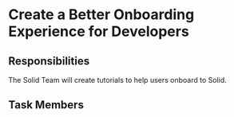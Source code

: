 # Create a Better Onboarding Experience for Developers

## Responsibilities

The Solid Team will create tutorials to help users onboard to Solid.

## Task Members
